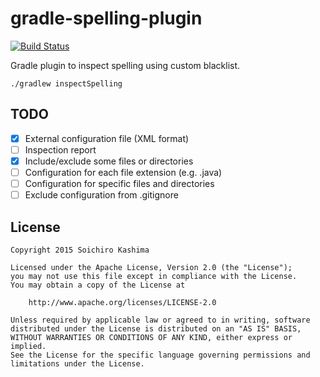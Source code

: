 # gradle-spelling-plugin

[![Build Status](https://travis-ci.org/ksoichiro/gradle-spelling-plugin.svg?branch=master)](https://travis-ci.org/ksoichiro/gradle-spelling-plugin)

Gradle plugin to inspect spelling using custom blacklist.

```
./gradlew inspectSpelling
```

## TODO

* [x] External configuration file (XML format)
* [ ] Inspection report
* [x] Include/exclude some files or directories
* [ ] Configuration for each file extension (e.g. .java)
* [ ] Configuration for specific files and directories
* [ ] Exclude configuration from .gitignore

## License

    Copyright 2015 Soichiro Kashima

    Licensed under the Apache License, Version 2.0 (the "License");
    you may not use this file except in compliance with the License.
    You may obtain a copy of the License at

        http://www.apache.org/licenses/LICENSE-2.0

    Unless required by applicable law or agreed to in writing, software
    distributed under the License is distributed on an "AS IS" BASIS,
    WITHOUT WARRANTIES OR CONDITIONS OF ANY KIND, either express or implied.
    See the License for the specific language governing permissions and
    limitations under the License.
